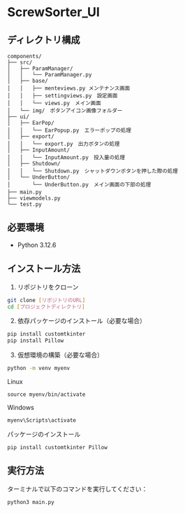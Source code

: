 # ScrewSorter_UI

## ディレクトリ構成
```
components/
├── src/
│   ├── ParamManager/
│   │   └── ParamManager.py 
│   ├── base/
│   │   ├── menteviews.py メンテナンス画面
│   │   ├── settingviews.py　設定画面
│   │   └── views.py　メイン画面
│   └── img/　ボタンアイコン画像フォルダー
├── ui/
│   ├── EarPop/
│   │   └── EarPopup.py　エラーポップの処理
│   ├── export/
│   │   └── export.py　出力ボタンの処理
│   ├── InputAmount/
│   │   └── InputAmount.py　投入量の処理
│   ├── Shutdown/
│   │   └── Shutdown.py　シャットダウンボタンを押した際の処理
│   └── UnderButton/
│       └── UnderButton.py　メイン画面の下部の処理
├── main.py　
├── viewmodels.py
└── test.py
```

## 必要環境
- Python 3.12.6

## インストール方法
1. リポジトリをクローン
```bash
git clone [リポジトリのURL]
cd [プロジェクトディレクトリ]
```

2. 依存パッケージのインストール（必要な場合）
```bash
pip install customtkinter
pip install Pillow
```

3. 仮想環境の構築（必要な場合）
```bash
python -m venv myenv
```
Linux
```
source myenv/bin/activate
```
Windows
```
myenv\Scripts\activate
```
パッケージのインストール
```
pip install customtkinter Pillow
```

## 実行方法
ターミナルで以下のコマンドを実行してください：
```bash
python3 main.py
```


